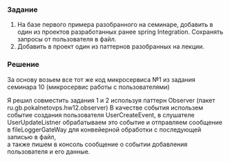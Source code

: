 ### Задание

1) На базе первого примера разобранного на семинаре, добавить в один из проектов разработанных ранее spring Integration.
   Сохранять запросы от пользователя в файл.
2) Добавить в проект один из паттернов разобранных на лекции.

### Решение

За основу возьем все тот же код микросервиса №1 из задания семинара 10 (микросервис работы с пользователями)

Я решил совместить задания 1 и 2 используя паттерн Observer (пакет ru.gb.pokalnetovps.hw12.observer)
В качестве события использем событие создания пользователя UserCreateEvent, в слушателе UserUpdateListner обрабатываем
это событие и отправляем сообщение в fileLoggerGateWay для конвейерной обработки с последующей записью в файл,  
а также пишем в консоль сообщение о событии добавления пользователя и его данные.
